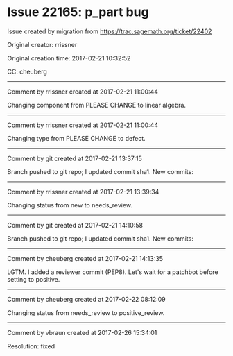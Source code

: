 # Issue 22165: p_part bug

Issue created by migration from https://trac.sagemath.org/ticket/22402

Original creator: rrissner

Original creation time: 2017-02-21 10:32:52

CC:  ​cheuberg




---

Comment by rrissner created at 2017-02-21 11:00:44

Changing component from PLEASE CHANGE to linear algebra.


---

Comment by rrissner created at 2017-02-21 11:00:44

Changing type from PLEASE CHANGE to defect.


---

Comment by git created at 2017-02-21 13:37:15

Branch pushed to git repo; I updated commit sha1. New commits:


---

Comment by rrissner created at 2017-02-21 13:39:34

Changing status from new to needs_review.


---

Comment by git created at 2017-02-21 14:10:58

Branch pushed to git repo; I updated commit sha1. New commits:


---

Comment by cheuberg created at 2017-02-21 14:13:35

LGTM. I added a reviewer commit (PEP8). Let's wait for a patchbot before setting to positive.


---

Comment by cheuberg created at 2017-02-22 08:12:09

Changing status from needs_review to positive_review.


---

Comment by vbraun created at 2017-02-26 15:34:01

Resolution: fixed
